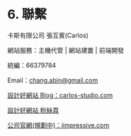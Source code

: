 # 6. 聯繫

卡斯有限公司 張互賓\(Carlos\)

網站服務：主機代管 \| 網站建置 \| 前端開發

統編：66379784

Email：chang.abin@gmail.com

[設計好網站 Blog：carlos-studio.com](/carlos-studio.com)

[設計好網站 粉絲頁](https://www.facebook.com/CarlosStudioTW/?ref=bookmarks)

[公司官網\(規劃中\)：iimpressive.com](/iimpressive.com)

